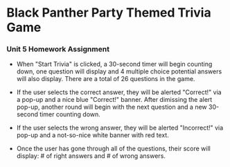 # Black Panther Party Themed Trivia Game

### Unit 5 Homework Assignment

* When "Start Trivia" is clicked, a 30-second timer will begin counting down, one question will display and 4 multiple choice potential answers will also display. There are a total of 26 questions in the game.

* If the user selects the correct answer, they will be alerted "Correct!" via a pop-up and a nice blue "Correct!" banner. After dimissing the alert pop-up, another round will begin with the next question and a new 30-second timer counting down.

* If the user selects the wrong answer, they will be alerted "Incorrect!" via pop-up and a not-so-nice white banner with red text.

* Once the user has gone through all of the questions, their score will display: # of right answers and # of wrong answers.